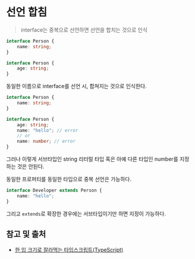 # 선언 합침

> interface는 중복으로 선언하면 선언을 합치는 것으로 인식

```typescript
interface Person {
    name: string;
}

interface Person {
    age: string;
}
```

동일한 이름으로 interface를 선언 시, 합쳐지는 것으로 인식한다.

```typescript
interface Person {
    name: string;
}

interface Person {
    age: string;
    name: "hello"; // error
    // or
    name: number; // error
}
```

그러나 이렇게 서브타입인 string 리터럴 타입 혹은 아예 다른 타입인 number를 지정하는 것은 안된다.

동일한 프로퍼티를 동일한 타입으로 중복 선언은 가능하다.

```typescript
interface Developer extends Person {
    name: "hello";
}
```

그리고 `extends`로 확장한 경우에는 서브타입이기만 하면 지정이 가능하다.

## 참고 및 출처

- [한 입 크기로 잘라먹는 타입스크립트(TypeScript)](https://www.inflearn.com/course/%ED%95%9C%EC%9E%85-%ED%81%AC%EA%B8%B0-%ED%83%80%EC%9E%85%EC%8A%A4%ED%81%AC%EB%A6%BD%ED%8A%B8?srsltid=AfmBOoqKyeukk5UXUwfKCAc4kjJVMZ6l_1muf8wV2_i14aiBihNU4Kbs)
